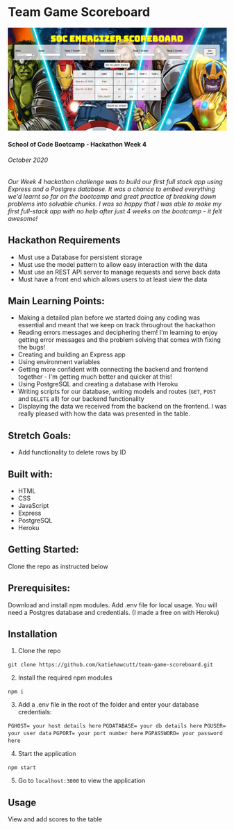 # Team Game Scoreboard

![Our SoC energiser score tracker](./public/images/socEnergizerScoreboard.PNG)

#### School of Code Bootcamp - Hackathon Week 4

###### October 2020

_Our Week 4 hackathon challenge was to build our first full stack app using Express and a Postgres database. It was a chance to embed everything we'd learnt so far on the bootcamp and great practice of breaking down problems into solvable chunks. I was so happy that I was able to make my first full-stack app with no help after just 4 weeks on the bootcamp - it felt awesome!_

## Hackathon Requirements

- Must use a Database for persistent storage
- Must use the model pattern to allow easy interaction with the data
- Must use an REST API server to manage requests and serve back data
- Must have a front end which allows users to at least view the data

## Main Learning Points:

- Making a detailed plan before we started doing any coding was essential and meant that we keep on track throughout the hackathon
- Reading errors messages and deciphering them! I'm learning to enjoy getting error messages and the problem solving that comes with fixing the bugs!
- Creating and building an Express app
- Using environment variables
- Getting more confident with connecting the backend and frontend together - I'm getting much better and quicker at this!
- Using PostgreSQL and creating a database with Heroku
- Writing scripts for our database, writing models and routes (`GET`, `POST` and `DELETE` all) for our backend functionality
- Displaying the data we received from the backend on the frontend. I was really pleased with how the data was presented in the table.

## Stretch Goals:

- Add functionality to delete rows by ID

## Built with:

- HTML
- CSS
- JavaScript
- Express
- PostgreSQL
- Heroku

## Getting Started:

Clone the repo as instructed below

## Prerequisites:

Download and install npm modules. Add .env file for local usage. You will need a Postgres database and credentials. (I made a free on with Heroku)

## Installation

1.  Clone the repo

`git clone https://github.com/katiehawcutt/team-game-scoreboard.git`

2. Install the required npm modules

`npm i`

3. Add a .env file in the root of the folder and enter your database credentials:

`PGHOST= your host details here`
`PGDATABASE= your db details here`
`PGUSER= your user data`
`PGPORT= your port number here`
`PGPASSWORD= your password here`

4. Start the application

`npm start`

5. Go to `localhost:3000` to view the application

## Usage

View and add scores to the table

